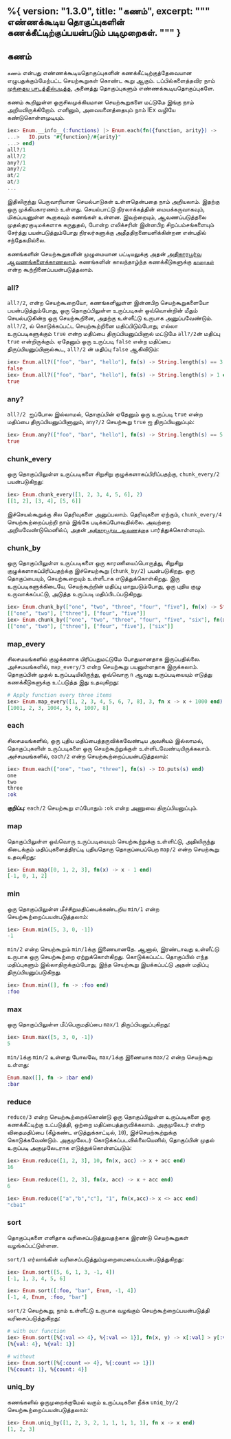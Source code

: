 %{
  version: "1.3.0",
  title: "கணம்",
  excerpt: """
  எண்ணக்கூடிய தொகுப்புகளின் கணக்கீட்டிற்குப்பயன்படும் படிமுறைகள்.
  """
}
---

## கணம்

`கணம்` என்பது எண்ணக்கூடியதொகுப்புகளின் கணக்கீட்டிற்குத்தேவையான எழுபதுக்கும்மேற்பட்ட செயற்கூறுகள் கொண்ட கூறு ஆகும். டப்பில்களைத்தவிர நாம் [முந்தைய பாடத்தில்படித்த](../collections/), அனைத்து தொகுப்புகளும் எண்ணக்கூடியதொகுப்புகளே.

கணம் கூறிலுள்ள ஒருசிலமுக்கியமான செயற்கூறுகளை மட்டுமே இங்கு நாம் அறியவிருக்கிறோம். எனினும், அவையனைத்தையும் நாம் IEx வழியே கண்டுகொள்ளமுடியும்.

```elixir
iex> Enum.__info__(:functions) |> Enum.each(fn({function, arity}) ->
...>   IO.puts "#{function}/#{arity}"
...> end)
all?/1
all?/2
any?/1
any?/2
at/2
at/3
...
```

இதிலிருந்து பெருவாரியான செயல்பாடுகள் உள்ளதென்பதை நாம் அறியலாம். இதற்கு ஒரு முக்கியகாரணம் உள்ளது. செயல்பாட்டு நிரலாக்கத்தின் மையக்கருவாகவும், மிகப்பயனுள்ள கூறாகவும் கணங்கள் உள்ளன. இவற்றையும், ஆவணப்படுத்தலை முதல்தரகுடிமக்களாக கருதுதல், போன்ற எலிக்சரின் இன்னபிற சிறப்பம்சங்களையும் சேர்த்து பயன்படுத்தும்போது நிரலர்களுக்கு அதீததிறனையளிக்கின்றன என்பதில் சந்தேகமில்லை.

கணங்களின் செயற்கூறுகளின் முழுமையான பட்டியலுக்கு அதன்  [அதிகாரபூர்வ ஆவணங்களைக்காணலாம்](https://hexdocs.pm/elixir/Enum.html). கணங்களின் காலந்தாழ்ந்த கணக்கீடுகளுக்கு [`தாரைகள்`](https://hexdocs.pm/elixir/Stream.html) என்ற கூற்றினைப்பயன்படுத்தலாம்.


### all?

`all?/2`, என்ற செயற்கூறையோ, கணங்களிலுள்ள இன்னபிற செயற்கூறுகளையோ பயன்படுத்தும்போது, ஒரு தொகுப்பிலுள்ள உருப்படிகள் ஒவ்வொன்றின் மீதும் செயல்படுகின்ற ஒரு செயற்கூறினை, அதற்கு உள்ளீட்டு உருபாக அனுப்பவேண்டும். `all?/2`, ல் கொடுக்கப்பட்ட செயற்கூற்றினை மதிப்பிடும்போது, எல்லா உருப்படிகளுக்கும் `true` என்ற மதிப்பை திருப்பியனுப்பினால் மட்டுமே `all?/2`ன் மதிப்பு `true` என்றிருக்கும். ஏதேனும் ஒரு உருப்படி `false` என்ற மதிப்பை திருப்பியனுப்பினால்கூட, `all?/2` ன் மதிப்பு `false` ஆகிவிடும்:

```elixir
iex> Enum.all?(["foo", "bar", "hello"], fn(s) -> String.length(s) == 3 end)
false
iex> Enum.all?(["foo", "bar", "hello"], fn(s) -> String.length(s) > 1 end)
true
```

### any?

`all?/2`  ஐப்போல இல்லாமல், தொகுப்பின் ஏதேனும் ஒரு உருப்படி `true` என்ற மதிப்பை திருப்பியனுப்பினாலும், `any?/2` செயற்கூறு `true` ஐ திருப்பியனுப்பும்:

```elixir
iex> Enum.any?(["foo", "bar", "hello"], fn(s) -> String.length(s) == 5 end)
true
```

### chunk_every

ஒரு தொகுப்பிலுள்ள உருப்படிகளை சிறுசிறு குழுக்களாகப்பிரிப்பதற்கு, `chunk_every/2` பயன்படுகிறது:

```elixir
iex> Enum.chunk_every([1, 2, 3, 4, 5, 6], 2)
[[1, 2], [3, 4], [5, 6]]
```

இச்செயல்கூறுக்கு சில தெரிவுகளை அனுப்பலாம். தெரிவுகளை ஏற்கும்,  `chunk_every/4` செயற்கூற்றைப்பற்றி நாம் இங்கே படிக்கப்போவதில்லை. அவற்றை அறியவேண்டுமெனில்ப், அதன் [`அதிகாரபூர்வ ஆவணத்தை`](https://hexdocs.pm/elixir/Enum.html#chunk_every/4) பார்த்துக்கொள்ளவும்.

### chunk_by

ஒரு தொகுப்பிலுள்ள உருப்படிகளை ஒரு காரணியைப்பொருத்து, சிறுசிறு குழுக்களாகப்பிரிப்பதற்க்கு இச்செயற்கூறு (`chunk_by/2`) பயன்படுகிறது. ஒரு தொகுப்பையும், செயற்கூறையும் உள்ளீடாக எடுத்துக்கொள்கிறது. இரு உருப்படிகளுக்கிடையே, செயற்கூற்றின் மதிப்பு மாறுபடும்போது, ஒரு புதிய குழு உருவாக்கப்பட்டு, அடுத்த உருப்படி மதிப்பிடப்படுகிறது.
```elixir
iex> Enum.chunk_by(["one", "two", "three", "four", "five"], fn(x) -> String.length(x) end)
[["one", "two"], ["three"], ["four", "five"]]
iex> Enum.chunk_by(["one", "two", "three", "four", "five", "six"], fn(x) -> String.length(x) end)
[["one", "two"], ["three"], ["four", "five"], ["six"]]
```

### map_every

சிலசமயங்களில் குழுக்களாக பிரிப்பதுமட்டுமே போதுமானதாக இருப்பதில்லை. அச்சமயங்களில், `map_every/3` என்ற செயற்கூறு பயனுள்ளதாக இருக்கலாம். தொகுப்பின் முதல் உருப்படியிலிருந்து, ஒவ்வொரு `n` ஆவது உருப்படியையும் எடுத்து கணக்கீடுகளுக்கு உட்படுத்த இது உதவுகிறது:

```elixir
# Apply function every three items
iex> Enum.map_every([1, 2, 3, 4, 5, 6, 7, 8], 3, fn x -> x + 1000 end)
[1001, 2, 3, 1004, 5, 6, 1007, 8]
```

### each

சிலசமயங்களில், ஒரு புதிய மதிப்பைத்தருவிக்கவேண்டிய அவசியம் இல்லாமல், தொகுப்புகளின் உருப்படிகளை ஒரு செயற்கூற்றுக்குள் உள்ளிடவேண்டியிருக்கலாம். அச்சமயங்களில், `each/2` என்ற செயற்கூற்றைப்பயன்படுத்தலாம்:

```elixir
iex> Enum.each(["one", "two", "three"], fn(s) -> IO.puts(s) end)
one
two
three
:ok
```

__குறிப்பு__: `each/2` செயற்கூறு எப்போதும் `:ok` என்ற அணுவை திருப்பியனுப்பும்.

### map

தொகுப்பிலுள்ள ஒவ்வொரு உருப்படியையும் செயற்கூற்றுக்கு உள்ளிட்டு, அதிலிருந்து கிடைக்கும் மதிப்புகளைத்திரட்டி புதியதொரு தொகுப்பைப்பெற `map/2` என்ற செயற்கூறு உதவுகிறது:

```elixir
iex> Enum.map([0, 1, 2, 3], fn(x) -> x - 1 end)
[-1, 0, 1, 2]
```

### min

ஒரு தொகுப்பிலுள்ள மீச்சிறுமதிப்பைக்கண்டறிய `min/1` என்ற செயற்கூற்றைப்பயன்படுத்தலாம்:

```elixir
iex> Enum.min([5, 3, 0, -1])
-1
```

`min/2` என்ற செயற்கூறும் `min/1`க்கு இணையானதே. ஆனால், இரண்டாவது உள்ளீட்டு உருபாக ஒரு செயற்கூற்றை ஏற்றுக்கொள்கிறது. கொடுக்கப்பட்ட தொகுப்பில் எந்த மதிப்புகளும் இல்லாதிருக்கும்போது, இந்த செயற்கூறு இயக்கப்பட்டு அதன் மதிப்பு திருப்பியனுப்படுகிறது.

```elixir
iex> Enum.min([], fn -> :foo end)
:foo
```

### max

ஒரு தொகுப்பிலுள்ள மீப்பெருமதிப்பை `max/1` திருப்பியனுப்புகிறது:

```elixir
iex> Enum.max([5, 3, 0, -1])
5
```

`min/1`க்கு `min/2` உள்ளது போலவே, `max/1`க்கு இணையாக `max/2` என்ற செயற்கூறு உள்ளது:

```elixir
Enum.max([], fn -> :bar end)
:bar
```

### reduce

`reduce/3` என்ற செயற்கூற்றைக்கொண்டு ஒரு தொகுப்பிலுள்ள உருப்படிகளை ஒரு கணக்கீட்டிற்கு உட்படுத்தி, ஒற்றை மதிப்பைத்தருவிக்கலாம். அகுமுலேடர் என்ற விதைமதிப்பை (கீழ்கண்ட எடுத்துக்காட்டில், `10`), இச்செயற்கூற்றுக்கு கொடுக்கவேண்டும். அகுமுலேடர் கொடுக்கப்படவில்லையெனில், தொகுப்பின் முதல் உருப்படி அகுமுலேடராக எடுத்துக்கொள்ளப்படும்:

```elixir
iex> Enum.reduce([1, 2, 3], 10, fn(x, acc) -> x + acc end)
16

iex> Enum.reduce([1, 2, 3], fn(x, acc) -> x + acc end)
6

iex> Enum.reduce(["a","b","c"], "1", fn(x,acc)-> x <> acc end)
"cba1"
```

### sort

தொகுப்புகளை எளிதாக வரிசைப்படுத்துவதற்காக இரண்டு செயற்கூறுகள் வழங்கப்பட்டுள்ளன.

`sort/1` எர்லாங்கின் வரிசைப்படுத்தும்முறைமையைப்பயன்படுத்துகிறது:

```elixir
iex> Enum.sort([5, 6, 1, 3, -1, 4])
[-1, 1, 3, 4, 5, 6]

iex> Enum.sort([:foo, "bar", Enum, -1, 4])
[-1, 4, Enum, :foo, "bar"]
```

`sort/2` செயற்கூறு, நாம் உள்ளீட்டு உருபாக வழங்கும் செயற்கூற்றைப்பயன்படுத்தி வரிசைப்படுத்துகிறது:

```elixir
# with our function
iex> Enum.sort([%{:val => 4}, %{:val => 1}], fn(x, y) -> x[:val] > y[:val] end)
[%{val: 4}, %{val: 1}]

# without
iex> Enum.sort([%{:count => 4}, %{:count => 1}])
[%{count: 1}, %{count: 4}]
```

### uniq_by

கணங்களில் ஒருமுறைக்குமேல் வரும் உருப்படிகளை நீக்க `uniq_by/2` செயற்கூற்றைப்பயன்படுத்தலாம்:

```elixir
iex> Enum.uniq_by([1, 2, 3, 2, 1, 1, 1, 1, 1], fn x -> x end)
[1, 2, 3]
```
